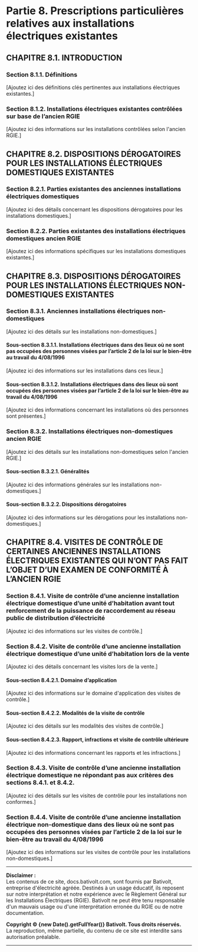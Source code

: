 # Partie 8. Prescriptions particulières relatives aux installations électriques existantes

## CHAPITRE 8.1. INTRODUCTION
### Section 8.1.1. Définitions
[Ajoutez ici des définitions clés pertinentes aux installations électriques existantes.]

### Section 8.1.2. Installations électriques existantes contrôlées sur base de l’ancien RGIE
[Ajoutez ici des informations sur les installations contrôlées selon l'ancien RGIE.]

## CHAPITRE 8.2. DISPOSITIONS DÉROGATOIRES POUR LES INSTALLATIONS ÉLECTRIQUES DOMESTIQUES EXISTANTES
### Section 8.2.1. Parties existantes des anciennes installations électriques domestiques
[Ajoutez ici des détails concernant les dispositions dérogatoires pour les installations domestiques.]

### Section 8.2.2. Parties existantes des installations électriques domestiques ancien RGIE
[Ajoutez ici des informations spécifiques sur les installations domestiques existantes.]

## CHAPITRE 8.3. DISPOSITIONS DÉROGATOIRES POUR LES INSTALLATIONS ÉLECTRIQUES NON-DOMESTIQUES EXISTANTES
### Section 8.3.1. Anciennes installations électriques non-domestiques
[Ajoutez ici des détails sur les installations non-domestiques.]

#### Sous-section 8.3.1.1. Installations électriques dans des lieux où ne sont pas occupées des personnes visées par l’article 2 de la loi sur le bien-être au travail du 4/08/1996
[Ajoutez ici des informations sur les installations dans ces lieux.]

#### Sous-section 8.3.1.2. Installations électriques dans des lieux où sont occupées des personnes visées par l’article 2 de la loi sur le bien-être au travail du 4/08/1996
[Ajoutez ici des informations concernant les installations où des personnes sont présentes.]

### Section 8.3.2. Installations électriques non-domestiques ancien RGIE
[Ajoutez ici des détails sur les installations non-domestiques selon l'ancien RGIE.]

#### Sous-section 8.3.2.1. Généralités
[Ajoutez ici des informations générales sur les installations non-domestiques.]

#### Sous-section 8.3.2.2. Dispositions dérogatoires
[Ajoutez ici des informations sur les dérogations pour les installations non-domestiques.]

## CHAPITRE 8.4. VISITES DE CONTRÔLE DE CERTAINES ANCIENNES INSTALLATIONS ÉLECTRIQUES EXISTANTES QUI N’ONT PAS FAIT L’OBJET D’UN EXAMEN DE CONFORMITÉ À L’ANCIEN RGIE
### Section 8.4.1. Visite de contrôle d’une ancienne installation électrique domestique d’une unité d’habitation avant tout renforcement de la puissance de raccordement au réseau public de distribution d’électricité
[Ajoutez ici des informations sur les visites de contrôle.]

### Section 8.4.2. Visite de contrôle d’une ancienne installation électrique domestique d’une unité d’habitation lors de la vente
[Ajoutez ici des détails concernant les visites lors de la vente.]

#### Sous-section 8.4.2.1. Domaine d’application
[Ajoutez ici des informations sur le domaine d'application des visites de contrôle.]

#### Sous-section 8.4.2.2. Modalités de la visite de contrôle
[Ajoutez ici des détails sur les modalités des visites de contrôle.]

#### Sous-section 8.4.2.3. Rapport, infractions et visite de contrôle ultérieure
[Ajoutez ici des informations concernant les rapports et les infractions.]

### Section 8.4.3. Visite de contrôle d’une ancienne installation électrique domestique ne répondant pas aux critères des sections 8.4.1. et 8.4.2.
[Ajoutez ici des détails sur les visites de contrôle pour les installations non conformes.]

### Section 8.4.4. Visite de contrôle d’une ancienne installation électrique non-domestique dans des lieux où ne sont pas occupées des personnes visées par l’article 2 de la loi sur le bien-être au travail du 4/08/1996
[Ajoutez ici des informations sur les visites de contrôle pour les installations non-domestiques.]

---

**Disclaimer :**  
Les contenus de ce site, docs.bativolt.com, sont fournis par Bativolt, entreprise d'électricité agréée. Destinés à un usage éducatif, ils reposent sur notre interprétation et notre expérience avec le Règlement Général sur les Installations Électriques (RGIE). Bativolt ne peut être tenu responsable d'un mauvais usage ou d'une interprétation erronée du RGIE ou de notre documentation.

**Copyright © {new Date().getFullYear()} Bativolt. Tous droits réservés.**  
La reproduction, même partielle, du contenu de ce site est interdite sans autorisation préalable.

---
